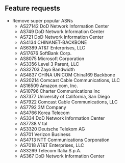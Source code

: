 
## Feature requests

- Remove super popular ASNs
  - AS27142 DoD Network Information Center
  - AS749 DoD Network Information Center
  - AS721 DoD Network Information Center
  - AS4134 CHINANET-BACKBONE
  - AS6389 AT&T Enterprises, LLC
  - AS17676 SoftBank Corp.
  - AS8075 Microsoft Corporation
  - AS3356 Level 3 Parent, LLC
  - AS32703 Zayo Bandwidth
  - AS4837 CHINA UNICOM China169 Backbone
  - AS20214 Comcast Cable Communications, LLC
  - AS16509 Amazon.com, Inc.
  - AS10796 Charter Communications Inc
  - AS7377 University of California, San Diego
  - AS7922 Comcast Cable Communications, LLC
  - AS7792 3M Company
  - AS4766 Korea Telecom
  - AS334 DoD Network Information Center
  - AS7738 V tal
  - AS3320 Deutsche Telekom AG
  - AS701 Verizon Business
  - AS4713 NTT Communications Corporation
  - AS7018 AT&T Enterprises, LLC
  - AS3269 Telecom Italia S.p.A.
  - AS367 DoD Network Information Center